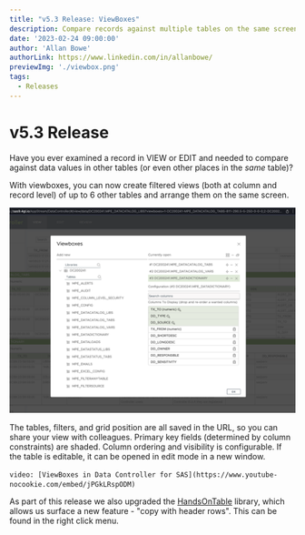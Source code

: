 ```yaml
---
title: "v5.3 Release: ViewBoxes"
description: Compare records against multiple tables on the same screen, using ViewBoxes
date: '2023-02-24 09:00:00'
author: 'Allan Bowe'
authorLink: https://www.linkedin.com/in/allanbowe/
previewImg: './viewbox.png'
tags:
  - Releases
---
```


# v5.3 Release

Have you ever examined a record in VIEW or EDIT and needed to compare against data values in other tables (or even other places in the _same_ table)?

With viewboxes, you can now create filtered views (both at column and record level) of up to 6 other tables and arrange them on the same screen.

![](viewbox_edit.png)

The tables, filters, and grid position are all saved in the URL, so you can share your view with colleagues.  Primary key fields (determined by column constraints) are shaded.  Column ordering and visibility is configurable.  If the table is editable, it can be opened in edit mode in a new window.

`video: [ViewBoxes in Data Controller for SAS](https://www.youtube-nocookie.com/embed/jPGkLRspODM)`

As part of this release we also upgraded the [HandsOnTable](https://handsontable.com/customers/datacontroller) library, which allows us surface a new feature - "copy with header rows".  This can be found in the right click menu.






